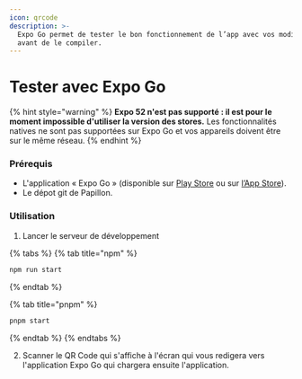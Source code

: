 ```yaml
---
icon: qrcode
description: >-
  Expo Go permet de tester le bon fonctionnement de l’app avec vos modifications
  avant de le compiler.
---
```


# Tester avec Expo Go

{% hint style="warning" %}
**Expo 52 n'est pas supporté : il est pour le moment impossible d'utiliser la version des stores.** 
Les fonctionnalités natives ne sont pas supportées sur Expo Go et vos appareils doivent être sur le même réseau.
{% endhint %}

### Prérequis

* L'application « Expo Go » (disponible sur [Play Store](https://play.google.com/store/apps/details?id=host.exp.exponent) ou sur [l’App Store](https://apps.apple.com/fr/app/expo-go/id982107779)).
* Le dépot git de Papillon.

### Utilisation

1. Lancer le serveur de développement

{% tabs %}
{% tab title="npm" %}
```sh
npm run start
```
{% endtab %}

{% tab title="pnpm" %}
```sh
pnpm start
```
{% endtab %}
{% endtabs %}

2. Scanner le QR Code qui s'affiche à l'écran qui vous redigera vers l'application Expo Go qui chargera ensuite l'application.

